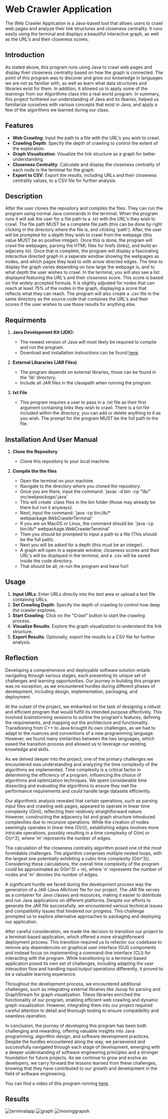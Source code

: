 # Web Crawler Application

The Web Crawler Application is a Java-based tool that allows users to crawl web pages and analyze their link structures and closeness centrality. It runs easily using the terminal
and displays a beautiful interactive graph, as well as the URL's and their closeness scores. 

## Introduction

As stated above, this program runs using Java to crawl web pages and display their closeness centrality based on how the graph is connected. The point of this program 
was to discover and grow our knowledge in languages we are not as familiar with, as well as learn what data structures and libraries exist for them. In addition, it 
allowed us to apply some of the learnings from our Algorithms class into a real world program. In summary, this project furthered our understanding of Java and 
its libaries, helped us familiarize ourselves with various concepts that exist in Java, and apply a few of the algorithms we learned during our class. 

## Features

- **Web Crawling**: Input the path to a file with the URL's you wish to crawl. 
- **Crawling Depth**: Specify the depth of crawling to control the extent of the exploration.
- **Graph Visualization**: Visualize the link structure as a graph for better understanding.
- **Closeness Centrality**: Calculate and display the closeness centrality of each node in the terminal for the graph.
- **Export to CSV**: Export the results, including URLs and their closeness centrality values, to a CSV file for further analysis.

## Description

After the user clones the repository and compiles the files. They can run the program using normal Java commands in the terminal. When the program runs
it will ask the user for a file path to a .txt with the URL's they wish to crawl. The file path MUST be a complete file path (this can be done by right
clicking in the directory where the file is, and clicking 'path'). After, the user will be prompted for a depth they wish to crawl from the webpage (this
value MUST be an positive integer). Once this is done, the program will crawl the webpages, parsing the HTML files for hrefs (links), and build an 
adjaceny list. Once that is complete, the program will display a fascinating interactive directed graph in a seperate window showing the webpages as nodes, and which pages
they lead to with arrow directed edges. The time to display the graph varies depending on how large the webpage is, and to what depth the user wishes 
to crawl. In the terminal, you will also see a list displayed featuring the URL's and their closeness score. This score is based on the widely accepted formula. 
It is slighlty adjusted for nodes that can reach at least 75% of the nodes in the graph, displaying a score that reflects what they can reach. The program will 
also create a .csv file in the same directory as the source code that containes the URL's and their scores if the user wishes to use those results for 
anything else. 

## Requirments

1. **Java Development Kit (JDK):**
    - The newest version of Java will most likely be required to compile and run the program.
    - Download and installation instructions can be found [here](https://www.oracle.com/java/technologies/downloads/).

2. **External Libararies (JAR Files)**
    - The program depends on external libraries, those can be found in the 'lib' directory.
    - Include all JAR files in the classpath when running the program. 

3. **txt File**
    - This program requires a user to pass in a .txt file as their first argument containing links they
      wish to crawl. There is a txt file included within the directory, you can add or delete anything to
      it as you wish. The prompt for the program MUST be the full path to the file.

## Installation And User Manual

1. **Clone the Repository**
    - Clone this repository to your local machine.

2. **Compile the the files**
    - Open the terminal on your machine.
    - Navigate to the directory where you cloned the repository.
    - Once you are there, input the command: 'javac -d bin -cp "lib/*" src/webpackage/*.java'
    - This will create .class files in the bin folder (those may already be there but run it anyways).
    - Next, input the command: 'java -cp bin;lib/* webpackage.WebCrawlerTerminal'
    - If you are on MacOS or Linux, the command should be: 'java -cp bin:lib/* webpackage.WebCrawlerTerminal'
    - Then you should be prompted to input a path to a file (This should be the full path).
    - Next you will be asked for a depth (this must be an integer).
    - A graph will open in a seperate window, closeness scores and their URL's will be displayed in the 
      terminal, and a .csv will be saved inside the code directory. 
    - That should be all, re-run the program and have fun!

## Usage

1. **Input URLs**: Enter URLs directly into the text area or upload a text file containing URLs.
2. **Set Crawling Depth**: Specify the depth of crawling to control how deep the crawler explores.
3. **Start Crawling**: Click on the "Crawl" button to start the crawling process.
4. **Visualize Results**: Explore the graph visualization to understand the link structure.
5. **Export Results**: Optionally, export the results to a CSV file for further analysis.

## Reflection 

Developing a comprehensive and deployable software solution entails navigating through various stages, each presenting its unique set of challenges and learning opportunities. Our journey in building this program was no exception, as we encountered hurdles during different phases of development, including design, implementation, packaging, and deployment.

At the outset of the project, we embarked on the task of designing a robust and efficient program that would fulfill its intended purpose effectively. This involved brainstorming sessions to outline the program's features, defining the requirements, and mapping out the architecture and functionality. Transitioning from C++ to Java brought its own challenges, as we had to adapt to the nuances and conventions of a new programming language. However, we found many similarities between the two languages, which eased the transition process and allowed us to leverage our existing knowledge and skills.

As we delved deeper into the project, one of the primary challenges we encountered was understanding and analyzing the time complexity of the algorithms we implemented. Time complexity is a critical factor in determining the efficiency of a program, influencing the choice of algorithms and optimization techniques. We spent considerable time dissecting and evaluating the algorithms to ensure they met the performance requirements and could handle large datasets efficiently.

Our algorithmic analysis revealed that certain operations, such as parsing input files and crawling web pages, appeared to operate in linear time complexity (O(n)), reflecting their relatively straightforward nature. However, constructing the adjacency list and graph structure introduced complexities due to recursive operations. While the creation of nodes seemingly operates in linear time (O(n)), establishing edges involves more intricate operations, possibly resulting in a time complexity of O(m) or O(n^2), where 'm' represents the number of edges.

The calculation of the closeness centrality algorithm posed one of the most formidable challenges. The algorithm comprises multiple nested loops, with the largest one potentially exhibiting a cubic time complexity (O(n^3)). Considering these calculations, the overall time complexity of the program could be approximated as O((n^3) + m), where 'n' represents the number of nodes and 'm' denotes the number of edges.

A significant hurdle we faced during the development process was the generation of a JAR (Java ARchive) file for our project. The JAR file serves as a container for Java classes and resources, making it easier to distribute and run Java applications on different platforms. Despite our efforts to generate the JAR file successfully, we encountered various technical issues and compatibility issues that hindered our progress. This challenge prompted us to explore alternative approaches to packaging and deploying our application.

After careful consideration, we made the decision to transition our project to a terminal-based application, which offered a more straightforward deployment process. This transition required us to refactor our codebase to remove any dependencies on graphical user interface (GUI) components and instead focus on implementing a command-line interface (CLI) for interacting with the program. While transitioning to a terminal-based application posed its own set of challenges, including adapting the user interaction flow and handling input/output operations differently, it proved to be a valuable learning experience.

Throughout the development process, we encountered additional challenges, such as integrating external libraries like Jsoup for parsing and GraphStream for graph visualization. These libraries enriched the functionality of our program, enabling efficient web crawling and dynamic graph visualization. However, integrating them into our project required careful attention to detail and thorough testing to ensure compatibility and seamless operation.

In conclusion, the journey of developing this program has been both challenging and rewarding, offering valuable insights into Java programming, algorithm design, and software development practices. Despite the hurdles encountered along the way, we persevered and successfully navigated through each stage of development, emerging with a deeper understanding of software engineering principles and a stronger foundation for future projects. As we continue to grow and evolve as developers, we carry forward the lessons learned from these challenges, knowing that they have contributed to our growth and development in the field of software engineering.

You can find a video of this program running [here](https://youtu.be/QkTB5Eu-vDA).

## Results
![terminalapp](https://github.com/csc3430-winter2024/web-crawler-term-and-graph-16/assets/83798920/c6827b52-fc1e-4828-9d19-4d5e72bdb0fd)
![graph](https://github.com/csc3430-winter2024/web-crawler-term-and-graph-16/assets/83798920/e982814c-5139-419e-85b7-6169368781c8)
![movinggrapoh](https://github.com/csc3430-winter2024/web-crawler-term-and-graph-16/assets/83798920/aa833524-3a2a-45c6-b75a-46009d5842e7)
